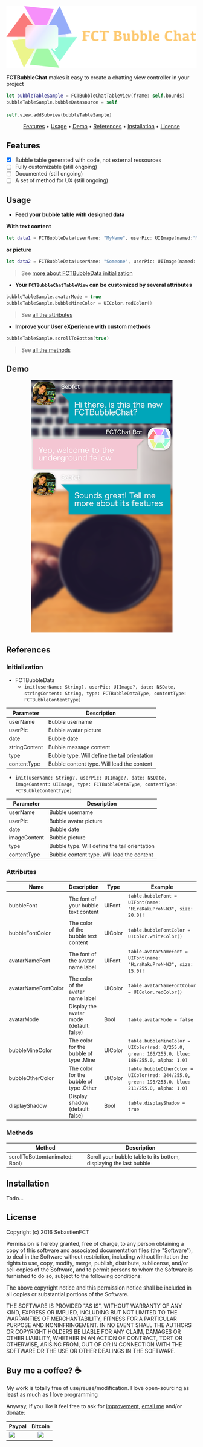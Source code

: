 <p align="center">
  <img src="assets/logo@2x.png">
</p>

**FCTBubbleChat** makes it easy to create a chatting view controller in your project

```swift
let bubbleTableSample = FCTBubbleChatTableView(frame: self.bounds)
bubbleTableSample.bubbleDatasource = self
            
self.view.addSubview(bubbleTableSample)
```

<p align="center">
    <a href="#features">Features</a> • <a href="#usage">Usage</a> • <a href="#demo">Demo</a> • <a href="#references">References</a> • <a href="#installation">Installation</a> • <a href="#license">License</a>
</p>

## Features

- [x] Bubble table generated with code, not external ressources
- [ ] Fully customizable (still ongoing)
- [ ] Documented (still ongoing)
- [ ] A set of method for UX (still ongoing)

## Usage

- **Feed your bubble table with designed data**

**With text content**
```swift
let data1 = FCTBubbleData(userName: "MyName", userPic: UIImage(named:"MyAvatar"), date: NSDate(), stringContent: "Hello World!", type: .Mine, contentType: .Text)
```

**or picture**

```swift
let data2 = FCTBubbleData(userName: "Someone", userPic: UIImage(named: "Someone_avatar"), date: NSDate(), imageContent: UIImage(named: "sample_picture")!, type: .Other, contentType: .Image)
```

> See [more about FCTBubbleData initialization](#initialization)

- **Your `FCTBubbleChatTableView` can be customized by several attributes**

```swift
bubbleTableSample.avatarMode = true
bubbleTableSample.bubbleMineColor = UIColor.redColor()
```

> See [all the attributes](#attributes)

- **Improve your User eXperience with custom methods**

```swift
bubbleTableSample.scrollToBottom(true)
```

> See [all the methods](#methods)

## Demo

<p align="center">
  <img src="assets/sample.png" />
</p>

## References

### Initialization

* FCTBubbleData
  * `init(userName: String?, userPic: UIImage?, date: NSDate, stringContent: String, type: FCTBubbleDataType, contentType: FCTBubbleContentType)`

| Parameter     | Description                                   |
|---------------|-----------------------------------------------|
| userName      | Bubble username                               |
| userPic       | Bubble avatar picture                         |
| date          | Bubble date                                   |
| stringContent | Bubble message content                        |
| type          | Bubble type. Will define the tail orientation |
| contentType   | Bubble content type. Will lead the content    |

  * `init(userName: String?, userPic: UIImage?, date: NSDate, imageContent: UIImage, type: FCTBubbleDataType, contentType: FCTBubbleContentType)`

| Parameter    | Description                                   |
|--------------|-----------------------------------------------|
| userName     | Bubble username                               |
| userPic      | Bubble avatar picture                         |
| date         | Bubble date                                   |
| imageContent | Bubble picture                                |
| type         | Bubble type. Will define the tail orientation |
| contentType  | Bubble content type. Will lead the content    |

### Attributes

| Name                | Description                              | Type    | Example                                                                                         |
|---------------------|------------------------------------------|---------|-------------------------------------------------------------------------------------------------|
| bubbleFont          | The font of your bubble text content     | UIFont  | `table.bubbleFont = UIFont(name: "HiraKakuProN-W3", size: 20.0)!`                                 |
| bubbleFontColor     | The color of the bubble text content     | UIColor | `table.bubbleFontColor = UIColor.whiteColor()`                                                    |
| avatarNameFont      | The font of the avatar name label        | UIFont  | `table.avatarNameFont = UIFont(name: "HiraKakuProN-W3", size: 15.0)!`                             |
| avatarNameFontColor | The color of the avatar name label       | UIColor | `table.avatarNameFontColor = UIColor.redColor()`                                                  |
| avatarMode          | Display the avatar mode (default: false) | Bool    | `table.avatarMode = false`                                                                        |
| bubbleMineColor     | The color for the bubble of type .Mine   | UIColor | `table.bubbleMineColor = UIColor(red: 0/255.0, green: 166/255.0, blue: 186/255.0, alpha: 1.0)`    |
| bubbleOtherColor    | The color for the bubble of type .Other  | UIColor | `table.bubbleOtherColor = UIColor(red: 244/255.0, green: 198/255.0, blue: 211/255.0, alpha: 1.0)` |
| displayShadow       | Display shadow (default: false)          | Bool    | `table.displayShadow = true`                                                                      |

### Methods

| Method                         | Description                                                        |
|--------------------------------|--------------------------------------------------------------------|
| scrollToBottom(animated: Bool) | Scroll your bubble table to its bottom, displaying the last bubble |

## Installation

Todo...

## License

Copyright (c) 2016 SebastienFCT

Permission is hereby granted, free of charge, to any person obtaining a copy
of this software and associated documentation files (the "Software"), to deal
in the Software without restriction, including without limitation the rights
to use, copy, modify, merge, publish, distribute, sublicense, and/or sell
copies of the Software, and to permit persons to whom the Software is
furnished to do so, subject to the following conditions:

The above copyright notice and this permission notice shall be included in all
copies or substantial portions of the Software.

THE SOFTWARE IS PROVIDED "AS IS", WITHOUT WARRANTY OF ANY KIND, EXPRESS OR
IMPLIED, INCLUDING BUT NOT LIMITED TO THE WARRANTIES OF MERCHANTABILITY,
FITNESS FOR A PARTICULAR PURPOSE AND NONINFRINGEMENT. IN NO EVENT SHALL THE
AUTHORS OR COPYRIGHT HOLDERS BE LIABLE FOR ANY CLAIM, DAMAGES OR OTHER
LIABILITY, WHETHER IN AN ACTION OF CONTRACT, TORT OR OTHERWISE, ARISING FROM,
OUT OF OR IN CONNECTION WITH THE SOFTWARE OR THE USE OR OTHER DEALINGS IN THE
SOFTWARE.

## Buy me a coffee? :coffee:

My work is totally free of use/reuse/modification. I love open-sourcing as least as much as I love programming

Anyway, If you like it feel free to ask for [improvement](https://github.com/SebastienFCT/FCTBubbleChat/issues), [email me](mailto:sebastienfct@gmail.com) and/or donate:

| Paypal | Bitcoin |
| ------ | ------- |
| [![](https://www.paypalobjects.com/en_US/i/btn/btn_donateCC_LG.gif)](https://www.paypal.me/sebastienfct) |  <center> [![](https://bitcoin.org/img/icons/logotop.svg)](https://sebastienfct.bitcoinwallet.com/) </center> |
